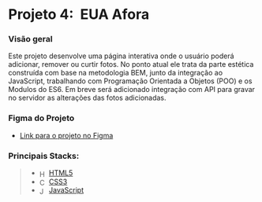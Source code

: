 # Projeto 4:  EUA Afora

### Visão geral
Este projeto desenvolve uma página interativa onde o usuário poderá adicionar, remover ou curtir fotos. No ponto atual ele trata da parte estética construída com base na metodologia BEM, junto da integração ao JavaScript, trabalhando com Programação Orientada a Objetos (POO) e os Modulos do ES6. Em breve será adicionado integração com API para gravar no servidor as alterações das fotos adicionadas.

### Figma do Projeto

* [Link para o projeto no Figma](https://www.figma.com/file/XfB6BSINvliub43JgKza1e/WEB.-Sprint-4.-Around-The-U.S.-desktop-%2B-mobile-pt)

### Principais Stacks:
> - <img align="center" alt="HTML5" height="15" width="15" src="https://cdn.jsdelivr.net/gh/devicons/devicon/icons/html5/html5-original.svg"/> <a href="https://www.w3schools.com/html/">HTML5</a>
> - <img align="center" alt="Css3" height="15" width="15" src="https://cdn.jsdelivr.net/gh/devicons/devicon/icons/css3/css3-original.svg"/> <a href="https://developer.mozilla.org/pt-BR/docs/Web/CSS">CSS3</a>
> - <img align="center" alt="JavaScript" height="15" width="15" src="https://cdn.jsdelivr.net/gh/devicons/devicon/icons/javascript/javascript-original.svg"/> <a href="https://www.javascript.com/">JavaScript</a>
